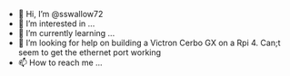 - 👋 Hi, I’m @sswallow72
- 👀 I’m interested in ...
- 🌱 I’m currently learning ...
- 💞️ I’m looking for help on building a Victron Cerbo GX on a Rpi 4.  Can;t seem to get the ethernet port working
- 📫 How to reach me ...

<!---
sswallow72/sswallow72 is a ✨ special ✨ repository because its `README.md` (this file) appears on your GitHub profile.
You can click the Preview link to take a look at your changes.
--->
